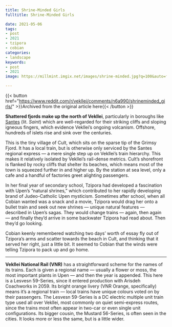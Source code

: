 ```yaml
---
title: Shrine-Minded Girls
fulltitle: Shrine-Minded Girls

date: 2021-05-06
tags:
- post
- 2021
- tzipora
- cobian
categories:
- landscape
keywords:
- post
- 2021
image: https://millmint.imgix.net/images/shrine-minded.jpg?q=100&auto=format

---
```


{{< button href="https://www.reddit.com/r/vekllei/comments/n6a990/shrineminded_girls/" >}}Archived from the original article here{{< /button >}}

**Shattered fjords make up the north of Vekllei**, particularly in boroughs like [Santes](/utopia/vekllei/landscape/boroughs/santes/) (lit. *Saint*) which are well-regarded for their striking cliffs and sloping igneous fingers, which evidence Vekllei’s ongoing volcanism. Offshore, hundreds of islets rise and sink over the centuries.

This is the tiny village of Cult, which sits on the sparse tip of the Grimsy Fjord. It has a local train, but is otherwise only serviced by the Santes regional express — a mere single step up on Vekllei’s train hierarchy. This makes it relatively isolated by Vekllei’s rail-dense metrics. Cult’s shorefront is flanked by rocky cliffs that shelter its beaches, which means most of the town is squeezed further in and higher up. By the station at sea level, only a cafe and a handful of factories greet alighting passengers.

In her final year of secondary school, Tzipora had developed a fascination with Upen’s “natural shrines,” which contributed to her rapidly developing brand of Judeo-Catholic Upen mysticism. Sometimes after school, when all Cobian wanted was a snack and a movie, Tzipora would drag her onto a bullet train and seek out new shrines — unique natural features — described in Upen’s sagas. They would change trains — again, then again — and finally they’d arrive in some backwater Tzipora had read about. Then they’d go looking.

Cobian keenly remembered watching two days’ worth of essay fly out of Tzipora’s arms and scatter towards the beach in Cult, and thinking that it served her right, just a little bit. It seemed to Cobian that the winds were telling Tzipora to pack up and go home.

---

**Vekllei National Rail (VNR)** has a straightforward scheme for the names of its trains. Each is given a regional name — usually a flower or moss, the most important plants in Upen — and then the year is appended. This here is a Lesvesn 59-Series, since it entered production with Arisdeh Coachworks in 2059. Its bright orange livery (VNR Orange, specifically) means it’s a regional train — local trains have unique colours voted on by their passengers. The Lesvesn 59-Series is a DC electric multiple unit train type used all over Vekllei, most commonly on quiet semi-express routes, since the trains most often appear in two-car or even single unit configurations. Its bigger cousin, the Mustard 56-Series, is often seen in the cities. It looks more or less the same, but is a little wider.
